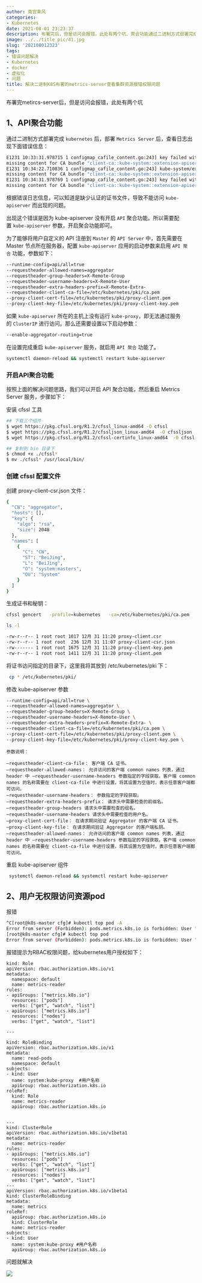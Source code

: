 ```yaml
---
author: 南宫乘风
categories:
- Kubernetes
date: 2021-08-01 23:23:37
description: 布署完后，但是访问会报错，此处有两个坑、聚合功能通过二进制方式部署完成后，部署后，查看日志出现下面错误信息：根据错误日志信息，可以知道是缺少认证的证书文件，导致不能访问而出现的问题。出现这个错误是因为。。。。。。。
image: ../../title_pic/41.jpg
slug: '202108012323'
tags:
- 错误问题解决
- Kubernetes
- docker
- 虚拟化
- 问题
title: 解决二进制K8S布署的metrics-server查看集群资源报错权限问题
---
```


<!--more-->

布署完metircs-server后，但是访问会报错，此处有两个坑

## 1、API聚合功能

通过二进制方式部署完成 `kubernetes` 后，部署 `Metrics Server` 后，查看日志出现下面错误信息：

```bash
E1231 10:33:31.978715 1 configmap_cafile_content.go:243] key failed with:
missing content for CA bundle "client-ca::kube-system::extension-apiserver-authentication::requestheader-client-ca-file"
E1231 10:34:22.710836 1 configmap_cafile_content.go:243] kube-system/extension-apiserver-authentication failed with:
missing content for CA bundle "client-ca::kube-system::extension-apiserver-authentication::requestheader-client-ca-file"
E1231 10:34:31.978769 1 configmap_cafile_content.go:243] key failed with:
missing content for CA bundle "client-ca::kube-system::extension-apiserver-authentication::requestheader-client-ca-file"
```

根据错误日志信息，可以知道是缺少认证的证书文件，导致不能访问 `kube-apiserver` 而出现的问题。

出现这个错误是因为 kube-apiserver 没有开启 `API` 聚合功能。所以需要配置 `kube-apiserver` 参数，开启聚合功能即可。

为了能够将用户自定义的 API 注册到 `Master` 的 `API Server` 中，首先需要在 Master 节点所在服务器，配置 `kube-apiserver` 应用的启动参数来启用 `API 聚合` 功能，参数如下：

```bash
--runtime-config=api/all=true
--requestheader-allowed-names=aggregator
--requestheader-group-headers=X-Remote-Group
--requestheader-username-headers=X-Remote-User
--requestheader-extra-headers-prefix=X-Remote-Extra-
--requestheader-client-ca-file=/etc/kubernetes/pki/ca.pem
--proxy-client-cert-file=/etc/kubernetes/pki/proxy-client.pem
--proxy-client-key-file=/etc/kubernetes/pki/proxy-client-key.pem
```

如果 `kube-apiserver` 所在的主机上没有运行 `kube-proxy`，即无法通过服务的 `ClusterIP` 进行访问，那么还需要设置以下启动参数：

```bash
--enable-aggregator-routing=true
```

在设置完成重启 `kube-apiserver` 服务，就启用 `API 聚合` 功能了。

```bash
systemctl daemon-reload && systemctl restart kube-apiserver
```

### 开启API聚合功能

按照上面的解决问题思路，我们可以开启 API 聚合功能，然后重启 Metrics Server 服务，步骤如下：

安装 cfssl 工具

```bash
## 下载三个组件
$ wget https://pkg.cfssl.org/R1.2/cfssl_linux-amd64 -O cfssl
$ wget https://pkg.cfssl.org/R1.2/cfssljson_linux-amd64  -O cfssljson
$ wget https://pkg.cfssl.org/R1.2/cfssl-certinfo_linux-amd64  -O cfssl-certinfo

## 复制到 bin 目录下
$ chmod +x ./cfssl*
$ mv ./cfssl* /usr/local/bin/
```

### 创建 cfssl 配置文件

创建 proxy-client-csr.json 文件：

```bash
{
  "CN": "aggregator",
  "hosts": [],
  "key": {
    "algo": "rsa",
    "size": 2048
  },
  "names": [
    {
      "C": "CN",
      "ST": "BeiJing",
      "L": "BeiJing",
      "O": "system:masters",
      "OU": "System"
    }
  ]
}
```

生成证书和秘钥：

```bash
cfssl gencert   -profile=kubernetes   -ca=/etc/kubernetes/pki/ca.pem   -ca-key=/etc/kubernetes/pki/ca-key.pem   proxy-client-csr.json | cfssljson -bare kube-proxy
```

```bash
ls -l

-rw-r--r-- 1 root root 1017 12月 31 11:20 proxy-client.csr
-rw-r--r-- 1 root root  236 12月 31 11:07 proxy-client-csr.json
-rw------- 1 root root 1675 12月 31 11:20 proxy-client-key.pem
-rw-r--r-- 1 root root 1411 12月 31 11:20 proxy-client.pem
```

将证书访问指定的目录下，这里我将其放到 /etc/kubernetes/pki 下：

```bash
 cp * /etc/kubernetes/pki/
```

修改 kube-apiserver 参数

```bash
--runtime-config=api/all=true \
--requestheader-allowed-names=aggregator \
--requestheader-group-headers=X-Remote-Group \
--requestheader-username-headers=X-Remote-User \
--requestheader-extra-headers-prefix=X-Remote-Extra- \
--requestheader-client-ca-file=/etc/kubernetes/pki/ca.pem \
--proxy-client-cert-file=/etc/kubernetes/pki/proxy-client.pem \
--proxy-client-key-file=/etc/kubernetes/pki/proxy-client-key.pem \
```

```
参数说明：

–requestheader-client-ca-file： 客户端 CA 证书。
–requestheader-allowed-names： 允许访问的客户端 common names 列表，通过 header 中 –requestheader-username-headers 参数指定的字段获取。客户端 common names 的名称需要在 client-ca-file 中进行设置，将其设置为空值时，表示任意客户端都可访问。
–requestheader-username-headers： 参数指定的字段获取。
–requestheader-extra-headers-prefix： 请求头中需要检查的前缀名。
–requestheader-group-headers 请求头中需要检查的组名。
–requestheader-username-headers 请求头中需要检查的用户名。
–proxy-client-cert-file： 在请求期间验证 Aggregator 的客户端 CA 证书。
–proxy-client-key-file： 在请求期间验证 Aggregator 的客户端私钥。
–requestheader-allowed-names： 允许访问的客户端 common names 列表，通过 header 中 –requestheader-username-headers 参数指定的字段获取。客户端 common names 的名称需要在 client-ca-file 中进行设置，将其设置为空值时，表示任意客户端都可访问。
```

重启 kube-apiserver 组件

```bash
 systemctl daemon-reload && systemctl restart kube-apiserver
```

## 2、用户无权限访问资源pod

报错

```bash
^C[root@k8s-master cfg]# kubectl top pod -A
Error from server (Forbidden): pods.metrics.k8s.io is forbidden: User "system:kube-proxy" cannot list resource "pods" in API group "metrics.k8s.io" at the cluster scope
[root@k8s-master cfg]# kubectl top pod 
Error from server (Forbidden): pods.metrics.k8s.io is forbidden: User "system:kube-proxy" cannot list resource "pods" in API group "metrics.k8s.io" in the namespace "default"
```

报错提示为RBAC权限问题，给kubernetes用户授权如下：

```
kind: Role
apiVersion: rbac.authorization.k8s.io/v1
metadata:
  namespace: default
  name: metrics-reader
rules:
- apiGroups: ["metrics.k8s.io"]
  resources: ["pods"]
  verbs: ["get", "watch", "list"]
- apiGroups: ["metrics.k8s.io"]
  resources: ["nodes"]
  verbs: ["get", "watch", "list"]
 
---
 
kind: RoleBinding
apiVersion: rbac.authorization.k8s.io/v1
metadata:
  name: read-pods
  namespace: default
subjects:
- kind: User
  name: system:kube-proxy  #用户名称
  apiGroup: rbac.authorization.k8s.io
roleRef:
  kind: Role
  name: metrics-reader
  apiGroup: rbac.authorization.k8s.io
 
 
---
kind: ClusterRole
apiVersion: rbac.authorization.k8s.io/v1beta1
metadata:
  name: metrics-reader
rules:
- apiGroups: ["metrics.k8s.io"]
  resources: ["pods"]
  verbs: ["get", "watch", "list"]
- apiGroups: ["metrics.k8s.io"]
  resources: ["nodes"]
  verbs: ["get", "watch", "list"]
---
apiVersion: rbac.authorization.k8s.io/v1beta1
kind: ClusterRoleBinding
metadata:
  name: metrics
roleRef:
  apiGroup: rbac.authorization.k8s.io
  kind: ClusterRole
  name: metrics-reader
subjects:
- kind: User
  name: system:kube-proxy #用户名称
  apiGroup: rbac.authorization.k8s.io
```

问题就解决

![](../../image/20210801232304517.png)
